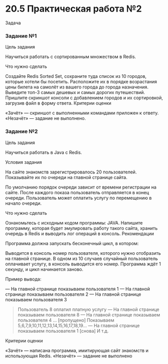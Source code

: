 # 20.5 Практическая работа №2

Задача

### **Задание №1**

Цель задания

Научиться работать с сортированным множеством в Redis.

Что нужно сделать

Создайте Redis Sorted Set, сохраните туда список из 10 городов, которые хотели бы посетить.
Расположите их в порядке возрастания цены билета на самолёт из вашего города до города назначения.
Выведите топ-3 самых дешевых и самых дорогих путешествий.
Пришлите скриншот консоли с добавлением городов и их сортировкой, загрузив файл в форму ответа.
Критерии оценки

«Зачёт» — скриншот с выполненными командами приложен к ответу.
«Незачёт» — задание не выполнено.


### **Задание №2**

Цель задания

Научиться работать в Java с Redis.

Условия задания

На сайте знакомств зарегистрировалось 20 пользователей. Показывайте их по очереди на главной странице сайта.

По умолчанию порядок очереди зависит от времени регистрации на сайте. После каждого показа пользователь отправляется в конец очереди. Пользователь может оплатить услугу по перемещению в начало очереди.

Что нужно сделать

Ознакомьтесь с исходным кодом программы: JAVA.
Напишите программу, которая будет эмулировать работу такого сайта, хранить очередь в Redis и выводить лог операций в консоль.
Рекомендации

Программа должна запускать бесконечный цикл, в котором:

Выводится в консоль номер пользователя, которого нужно отобразить на главной странице.
В одном из 10 случаев случайный пользователь оплачивает услугу, в консоль выводится его номер.
Программа ждёт 1 секунду, и цикл начинается заново.


Пример вывода:

— На главной странице показываем пользователя 1
— На главной странице показываем пользователя 2
— На главной странице показываем пользователя 3
> Пользователь 8 оплатил платную услугу
— На главной странице показываем пользователя 8
— На главной странице показываем пользователя 4
… [пропущено] Показываем 5,6,7,9,10,11,12,13,14,15,16,17,18,19…
— На главной странице показываем пользователя 1 [снова]
И т.д.



Критерии оценки

«Зачёт» — написана программа, имитирующая сайт знакомств и использующая Redis.
«Незачёт» — задание не выполнено